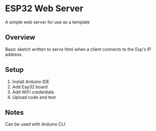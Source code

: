 # ESP32 Web Server

A simple web server for use as a template

## Overview

Basic sketch written to serve html when a client connects to the Esp's IP address.

## Setup

1.  Install Arduino IDE
2.  Add Esp32 board
3.  Add WiFi credentials
4.  Upload code and test

## Notes

Can be used with Arduino CLI